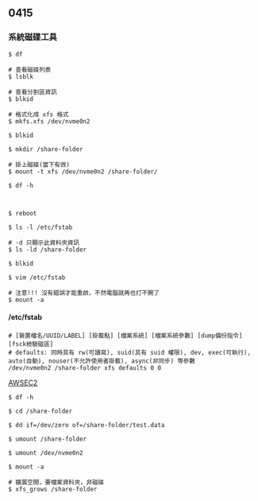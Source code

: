 ## 0415

### 系統磁碟工具
```shell
$ df

# 查看磁碟列表
$ lsblk

# 查看分割區資訊
$ blkid

# 格式化成 xfs 格式
$ mkfs.xfs /dev/nvme0n2

$ blkid

$ mkdir /share-folder

# 掛上磁碟(當下有效)
$ mount -t xfs /dev/nvme0n2 /share-folder/

$ df -h



$ reboot

$ ls -l /etc/fstab

# -d 只顯示此資料夾資訊
$ ls -ld /share-folder

$ blkid

$ vim /etc/fstab

# 注意!!! 沒有錯誤才能重啟，不然電腦就再也打不開了
$ mount -a
```

#### /etc/fstab
```vim
# [裝置檔名/UUID/LABEL] [掛載點] [檔案系統] [檔案系統參數] [dump備份指令] [fsck檢驗磁區]
# defaults: 同時具有 rw(可讀寫), suid(具有 suid 權限), dev, exec(可執行), auto(自動), nouser(不允許使用者掛載), async(非同步) 等參數
/dev/nvme0n2 /share-folder xfs defaults 0 0
```


[AWSEC2](https://docs.aws.amazon.com/AWSEC2/latest/UserGuide/ebs-using-volumes.html)

```shell
$ df -h

$ cd /share-folder

$ dd if=/dev/zero of=/share-folder/test.data
```

```shell
$ umount /share-folder

$ umount /dev/nvme0n2

$ mount -a

# 擴展空間，要檔案資料夾，非磁碟
$ xfs_grows /share-folder
```
